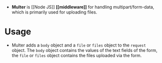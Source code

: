 - **Multer** is [[Node JS]] **[[middleware]]**  for handling multipart/form-data, which is primarily used for uploading files.
# Usage
- Multer adds a `body` object and a `file` or `files` object to the `request` object. The `body` object contains the values of the text fields of the form, the `file` or `files` object contains the files uploaded via the form.